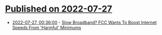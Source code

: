 # [Published on 2022-07-27](index.md)

* [2022-07-27, 00:36:00](https://soylentnews.org/article.pl?sid=22/07/26/1157258&from=rss) - [Slow Broadband? FCC Wants To Boost Internet Speeds From 'Harmful' Minimums ](https://soylentnews.org/article.pl?sid=22/07/26/1157258&from=rss)
